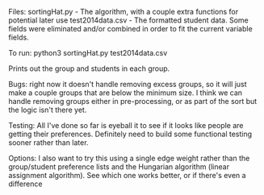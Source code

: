 Files:
sortingHat.py - The algorithm, with a couple extra functions for potential later use
test2014data.csv - The formatted student data.  Some fields were eliminated and/or combined in order to fit the current
variable fields.

To run: python3 sortingHat.py test2014data.csv

Prints out the group and students in each group.

Bugs: right now it doesn't handle removing excess groups, so it will just make a couple groups that are below the minimum size. I think we can handle removing groups either in pre-processing, or as part of the sort but the logic isn't there yet.

Testing: All I've done so far is eyeball it to see if it looks like people are getting their preferences. Definitely need to build some functional testing sooner rather than later.

Options: I also want to try this using a single edge weight rather than the group/student preference lists and the Hungarian algorithm (linear assignment algorithm). See which one works better, or if there's even a difference
